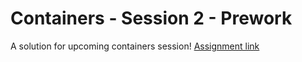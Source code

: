 # Containers - Session 2 - Prework
A solution for upcoming containers session!
[Assignment link]

[Assignment link]: <https://classroom.google.com/u/0/c/MTc2NzA2ODQxMjc2/a/MjEwMzk2NDc2NzM1/details>
